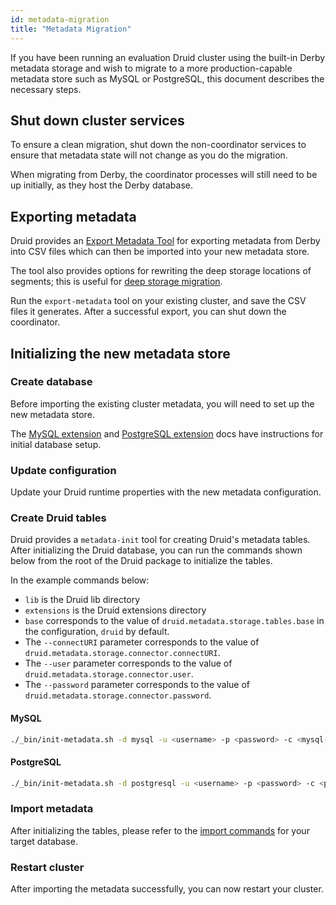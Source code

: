 ```yaml
---
id: metadata-migration
title: "Metadata Migration"
---
```


<!--
  ~ Licensed to the Apache Software Foundation (ASF) under one
  ~ or more contributor license agreements.  See the NOTICE file
  ~ distributed with this work for additional information
  ~ regarding copyright ownership.  The ASF licenses this file
  ~ to you under the Apache License, Version 2.0 (the
  ~ "License"); you may not use this file except in compliance
  ~ with the License.  You may obtain a copy of the License at
  ~
  ~   http://www.apache.org/licenses/LICENSE-2.0
  ~
  ~ Unless required by applicable law or agreed to in writing,
  ~ software distributed under the License is distributed on an
  ~ "AS IS" BASIS, WITHOUT WARRANTIES OR CONDITIONS OF ANY
  ~ KIND, either express or implied.  See the License for the
  ~ specific language governing permissions and limitations
  ~ under the License.
  -->


If you have been running an evaluation Druid cluster using the built-in Derby metadata storage and wish to migrate to a
more production-capable metadata store such as MySQL or PostgreSQL, this document describes the necessary steps.

## Shut down cluster services

To ensure a clean migration, shut down the non-coordinator services to ensure that metadata state will not
change as you do the migration.

When migrating from Derby, the coordinator processes will still need to be up initially, as they host the Derby database.

## Exporting metadata

Druid provides an [Export Metadata Tool](../operations/export-metadata.md) for exporting metadata from Derby into CSV files
which can then be imported into your new metadata store.

The tool also provides options for rewriting the deep storage locations of segments; this is useful
for [deep storage migration](../operations/deep-storage-migration.md).

Run the `export-metadata` tool on your existing cluster, and save the CSV files it generates. After a successful export, you can shut down the coordinator.

## Initializing the new metadata store

### Create database

Before importing the existing cluster metadata, you will need to set up the new metadata store.

The [MySQL extension](../development/extensions-core/mysql.md) and [PostgreSQL extension](../development/extensions-core/postgresql.md) docs have instructions for initial database setup.

### Update configuration

Update your Druid runtime properties with the new metadata configuration.

### Create Druid tables

Druid provides a `metadata-init` tool for creating Druid's metadata tables. After initializing the Druid database, you can run the commands shown below from the root of the Druid package to initialize the tables.

In the example commands below:

- `lib` is the Druid lib directory
- `extensions` is the Druid extensions directory
- `base` corresponds to the value of `druid.metadata.storage.tables.base` in the configuration, `druid` by default.
- The `--connectURI` parameter corresponds to the value of `druid.metadata.storage.connector.connectURI`.
- The `--user` parameter corresponds to the value of `druid.metadata.storage.connector.user`.
- The `--password` parameter corresponds to the value of `druid.metadata.storage.connector.password`.

#### MySQL

```bash
./_bin/init-metadata.sh -d mysql -u <username> -p <password> -c <mysql-uri>
```

#### PostgreSQL

```bash
./_bin/init-metadata.sh -d postgresql -u <username> -p <password> -c <postgresql-uri>
```

### Import metadata

After initializing the tables, please refer to the [import commands](../operations/export-metadata.md#importing-metadata) for your target database.

### Restart cluster

After importing the metadata successfully, you can now restart your cluster.
